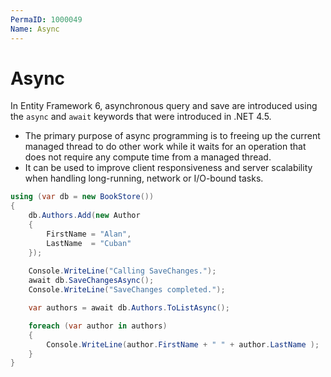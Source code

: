 ```yaml
---
PermaID: 1000049
Name: Async
---
```


# Async

In Entity Framework 6, asynchronous query and save are introduced using the `async` and `await` keywords that were introduced in .NET 4.5. 

 - The primary purpose of async programming is to freeing up the current managed thread to do other work while it waits for an operation that does not require any compute time from a managed thread.
 - It can be used to improve client responsiveness and server scalability when handling long-running, network or I/O-bound tasks.

```csharp
using (var db = new BookStore())
{
    db.Authors.Add(new Author
    {
        FirstName = "Alan",
		LastName  = "Cuban"
    });
	
    Console.WriteLine("Calling SaveChanges.");
    await db.SaveChangesAsync();
    Console.WriteLine("SaveChanges completed.");

    var authors = await db.Authors.ToListAsync();

    foreach (var author in authors)
    {
        Console.WriteLine(author.FirstName + " " + author.LastName );
    }
}
```